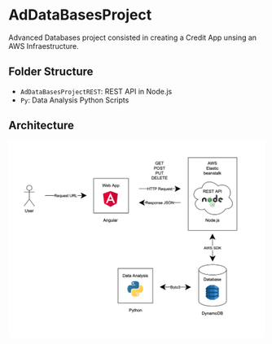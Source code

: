 # AdDataBasesProject

Advanced Databases project consisted in creating a Credit App unsing an AWS Infraestructure.

## Folder Structure

- `AdDataBasesProjectREST`: REST API in Node.js
- `Py`: Data Analysis Python Scripts

## Architecture

![UML Class Diagram](./docs/AdDataBasesProject_Architecture.png)

